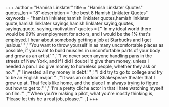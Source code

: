 +++
author = "Hamish Linklater"
title = "Hamish Linklater Quotes"
quotes_len = "8"
description = "the best 8 Hamish Linklater Quotes"
keywords = "hamish linklater,hamish linklater quotes,hamish linklater quote,hamish linklater sayings,hamish linklater saying,quotes, sayings,quote, saying, motivation"
quotes = ['''In my ideal world there would be 99% unemployment for actors, and I would be the 1% that's employed. I hear about somebody getting a job at Starbucks and I get jealous.''' ,'''You want to throw yourself in as many uncomfortable places as possible, if you want to build muscles in uncomfortable parts of your body and grow as an artist.''' ,'''I've never seen anyone handling pans in the streets of New York, and if I did I doubt I'd give them money, unless I needed a pan. I do give money to homeless people, whether they ask or no.''' ,'''I invested all my money in debt.''' ,'''I did try to go to college and try to be an English major.''' ,'''It was an outdoor Shakespeare theater that I grew up at. That feels like home, and the place I'm always trying to figure out how to get to.''' ,'''I'm a pretty cliche actor in that I hate watching myself on film.''' ,'''When you're making a pilot, what you're mostly thinking is, 'Please let this be a real job, please.''' ,]
+++